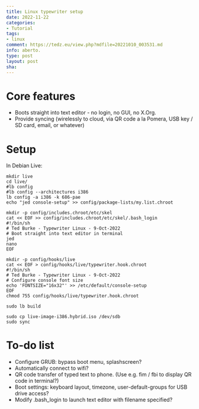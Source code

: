 ```yaml
---
title: Linux typewriter setup
date: 2022-11-22
categories:
- Tutorial
tags:
- linux
comment: https://tedz.eu/view.php?mdfile=20221010_003531.md
info: aberto.
type: post
layout: post
sha: 
---
```


# Core features
- Boots straight into text editor - no login, no GUI, no X.Org.
- Provide syncing (wirelessly to cloud, via QR code a la Pomera, USB key / SD card, email, or whatever)

# Setup
In Debian Live:

```
mkdir live
cd live/
#lb config
#lb config --architectures i386
lb config -a i386 -k 686-pae
echo "jed console-setup" >> config/package-lists/my.list.chroot

mkdir -p config/includes.chroot/etc/skel
cat << EOF >> config/includes.chroot/etc/skel/.bash_login
#!/bin/sh
# Ted Burke - Typewriter Linux - 9-Oct-2022
# Boot straight into text editor in terminal
jed
nano
EOF

mkdir -p config/hooks/live
cat << EOF > config/hooks/live/typewriter.hook.chroot
#!/bin/sh
# Ted Burke - Typewriter Linux - 9-Oct-2022
# Configure console font size
echo 'FONTSIZE="16x32"' >> /etc/default/console-setup
EOF
chmod 755 config/hooks/live/typewriter.hook.chroot

sudo lb build

sudo cp live-image-i386.hybrid.iso /dev/sdb
sudo sync
```

# To-do list
- Configure GRUB: bypass boot menu, splashscreen?
- Automatically connect to wifi?
- QR code transfer of typed text to phone. (Use e.g. fim / fbi to display QR code in terminal?)
- Boot settings: keyboard layout, timezone, user-default-groups for USB drive access?
- Modify .bash_login to launch text editor with filename specified?
